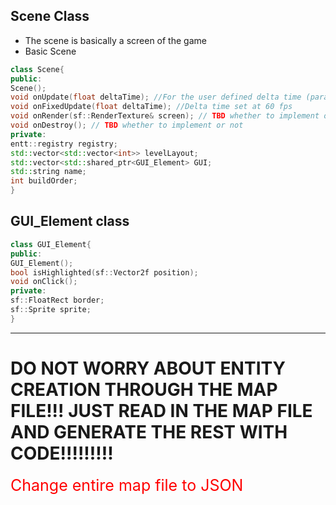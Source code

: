 ## Scene Class
- The scene is basically a screen of the game 
- Basic Scene
```C++
class Scene{
public:
Scene();
void onUpdate(float deltaTime); //For the user defined delta time (parameter called in game class)
void onFixedUpdate(float deltaTime); //Delta time set at 60 fps
void onRender(sf::RenderTexture& screen); // TBD whether to implement or not
void onDestroy(); // TBD whether to implement or not
private:
entt::registry registry;
std::vector<std::vector<int>> levelLayout;
std::vector<std::shared_ptr<GUI_Element> GUI;
std::string name;
int buildOrder;
}
```
## GUI_Element class
```C++
class GUI_Element{
public:
GUI_Element();
bool isHighlighted(sf::Vector2f position);
void onClick();
private:
sf::FloatRect border;
sf::Sprite sprite;
}
```
---
# DO NOT WORRY ABOUT ENTITY CREATION THROUGH THE MAP FILE!!! JUST READ IN THE MAP FILE AND GENERATE THE REST WITH CODE!!!!!!!!!
<font style="color: red; font-size: 25px">Change entire map file to JSON</font>



